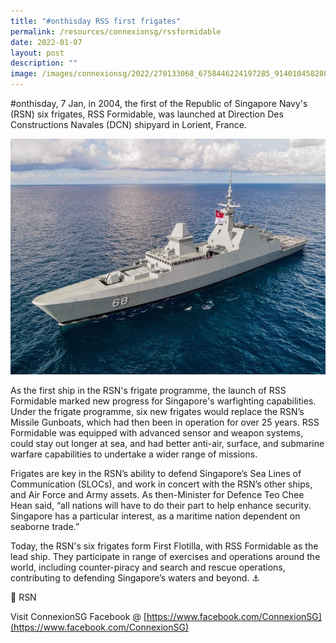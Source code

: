 ```yaml
---
title: "#onthisday RSS first frigates"
permalink: /resources/connexionsg/rssformidable
date: 2022-01-07
layout: post
description: ""
image: /images/connexionsg/2022/270133068_6758446224197285_9140104582807073476_n.jpg
---
```


#onthisday, 7 Jan, in 2004, the first of the Republic of Singapore Navy's (RSN) six frigates, RSS Formidable, was launched at Direction Des Constructions Navales (DCN) shipyard in Lorient, France.

![Alt text for image on Isomer site](/images/connexionsg/2022/270133068_6758446224197285_9140104582807073476_n.jpg)

As the first ship in the RSN's frigate programme, the launch of RSS Formidable marked new progress for Singapore's warfighting capabilities. Under the frigate programme, six new frigates would replace the RSN’s Missile Gunboats, which had then been in operation for over 25 years. RSS Formidable was equipped with advanced sensor and weapon systems, could stay out longer at sea, and had better anti-air, surface, and submarine warfare capabilities to undertake a wider range of missions.

Frigates are key in the RSN’s ability to defend Singapore’s Sea Lines of Communication (SLOCs), and work in concert with the RSN’s other ships, and Air Force and Army assets. As then-Minister for Defence Teo Chee Hean said, “all nations will have to do their part to help enhance security. Singapore has a particular interest, as a maritime nation dependent on seaborne trade.”

Today, the RSN's six frigates form First Flotilla, with RSS Formidable as the lead ship. They participate in range of exercises and operations around the world, including counter-piracy and search and rescue operations, contributing to defending Singapore’s waters and beyond. ⚓️

📸 RSN

Visit ConnexionSG Facebook @ [https://www.facebook.com/ConnexionSG](https://www.facebook.com/ConnexionSG)